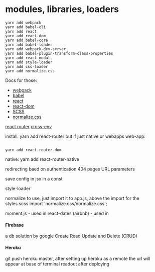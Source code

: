 # modules, libraries, loaders
```$xslt
yarn add webpack
yarn add babel-cli
yarn add react
yarn add react-dom
yarn add babel-core
yarn add babel-loader
yarn add webpack-dev-server
yarn add babel-plugin-transform-class-properties
yarn add react modal
yarn add style-loader
yarn add css-loader
yarn add normalize.css
```

Docs for those:
- [webpack]()
- [babel]()
- [react]()
- [react-dom]()
- [SCSS](http://sass-lang.com/guide)
- [normalize.css](https://necolas.github.io/normalize.css/)

[react router](https://reacttraining.com/react-router/web/guides/philosophy)
[cross-env](https://www.npmjs.com/package/cross-env)

install:
yarn add react-router
but if just native or webapps
web-app: 
```

yarn add react-router-dom
```

native: yarn add react-router-native

redirecting baed on authentication
404 pages
URL parameters

save config in jsx in a const



style-loader



normalize
to use, just import it to app.js, above the import for the styles.scss
import 'normalize.css/normalize.css';


moment.js - used in
react-dates (airbnb) - used in


#### Firebase
a db solution by google
Create Read Update and Delete (CRUD)


#### Heroku
git push heroku master, after setting up heroku as a remote
the url will appear at base of terminal readout after deploying
